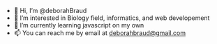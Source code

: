 - 👋 Hi, I’m @deborahBraud
- 👀 I’m interested in Biology field, informatics, and web developement
- 🌱 I’m currently learning javascript on my own
- 📫 You can reach me by email at deborahbraud@gmail.com

<!---
deborahBraud/deborahBraud is a ✨ special ✨ repository because its `README.md` (this file) appears on your GitHub profile.
You can click the Preview link to take a look at your changes.
--->

